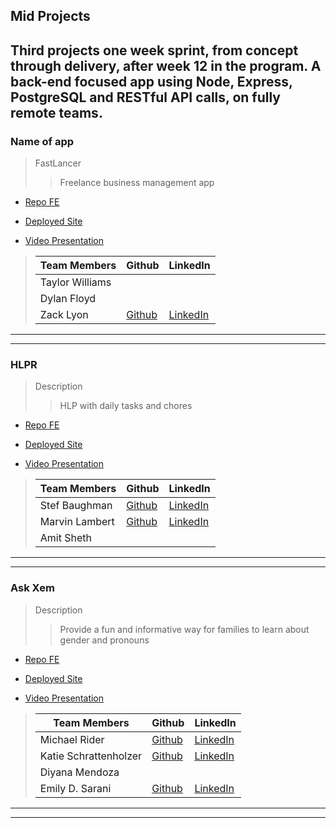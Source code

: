 <!-- Below is the template to be used for creating consistent information for each project week in each cohort.  Provide as much information as is available.

Edit link syntax when no link is available, as in the case of students who don't have a portfolio site yet or if there is no back-end repo.

Include contextual information for the learning objectives represented in the projects for their point in the program.

Include any new tech/libraries used in the 'Description' field for each application. -->

## Mid Projects

## Third projects one week sprint, from concept through delivery, after week 12 in the program. A back-end focused app using Node, Express, PostgreSQL and RESTful API calls, on fully remote teams.

### Name of app

> FastLancer
>
> > Freelance business management app

-   [Repo FE](https://github.com/Fast-Lancer/Fast-Lancer)

-   [Deployed Site](https://fast-lancer.netlify.app/)

-   [Video Presentation](Link)

> | Team Members    | Github                                | LinkedIn                                          |
> | --------------- | ------------------------------------- | ------------------------------------------------- |
> | Taylor Williams |                                       |                                                   |
> | Dylan Floyd     |                                       |                                                   |
> | Zack Lyon       | [Github](https://github.com/ZackLyon) | [LinkedIn](https://www.linkedin.com/in/zacklyon/) |

---

---

### HLPR

> Description
>
> > HLP with daily tasks and chores

-   [Repo FE](https://github.com/HLPR-APP/HLPR)

-   [Deployed Site](https://hlpr.netlify.app)

-   [Video Presentation](Link)

> | Team Members   | Github                                        | LinkedIn                                                   |
> | -------------- | --------------------------------------------- | ---------------------------------------------------------- |
> | Stef Baughman  | [Github](https://github.com/HonduranCoder)    | [LinkedIn](https://www.linkedin.com/in/estefani-baughman/) |
> | Marvin Lambert | [Github](https://github.com/franklyhollywood) | [LinkedIn](https://www.linkedin.com/in/marvinlambert/)     |
> | Amit Sheth     |                                               |                                                            |

---

---

### Ask Xem

> Description
>
> > Provide a fun and informative way for families to learn about gender and pronouns

-   [Repo FE](https://github.com/askxem/Ask-Xem)

-   [Deployed Site](https://askxem.netlify.app/)

-   [Video Presentation](Link)

> | Team Members          | Github                                         | LinkedIn                                                   |
> | --------------------- | ---------------------------------------------- | ---------------------------------------------------------- |
> | Michael Rider         | [Github](https://github.com/MikepdXRider)      | [LinkedIn](https://www.linkedin.com/in/mikepdxrider/)      |
> | Katie Schrattenholzer | [Github](https://github.com/k-schrattenholzer) | [LinkedIn](https://www.linkedin.com/in/k-schrattenholzer/) |
> | Diyana Mendoza        |                                                |                                                            |
> | Emily D. Sarani       | [Github](https://github.com/in/emily-sarani)   | [LinkedIn](https://www.linkedin.com/EmilyDSarani)          |

---

---

<!-- ### Name of app

> Description
>
> > Lorem ipsum dolor sit amet, consectetur adipiscing elit, sed do eiusmod tempor incididunt ut labore et dolore magna aliqua. Ut enim ad minim veniam, quis nostrud exercitation ullamco laboris nisi ut aliquip ex ea commodo consequat. Duis aute irure dolor in reprehenderit in voluptate velit esse cillum dolore eu fugiat nulla pariatur. Excepteur sint occaecat cupidatat non proident, sunt in culpa qui officia deserunt mollit anim id est laborum.

-   [Repo FE](Link)

-   [Repo BE](Link)

-   [Deployed Site](Link)

-   [Video Presentation](Link)

> | Team Members                      | Github         | LinkedIn         |
> | --------------------------------- | -------------- | ---------------- |
> | [Student Name](Link-to-Portfolio) | [Github](Link) | [LinkedIn](Link) |
> | Student Name                      | [Github](Link) | [LinkedIn](Link) |

---

--- -->
